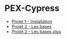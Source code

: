# PEX-Cypress

- [Projet 1 - Installation](./Project-1-getting-started-starting-project/README.md)
- [Projet 2 - Les bases](./Project-2-basics-starting-project/README.md)
- [Projet 3 - Les bases plus](./Project-3-diving-deeper-starting-project/README.md)
